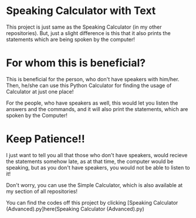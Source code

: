 # Speaking Calculator with Text
This project is just same as the Speaking Calculator (in my other repositories). But, just a slight difference is this that it also prints the statements which are being spoken by the computer!

# For whom this is beneficial?
This is beneficial for the person, who don't have speakers with him/her. Then, he/she can use this Python Calculator for finding the usage of Calculator at just one place!

For the people, who have speakers as well, this would let you listen the answers and the commands, and it will also print the statements, which are spoken by the Computer!

# Keep Patience!!
I just want to tell you all that those who don't have speakers, would recieve the statements somehow late, as at that time, the computer would be speaking, but as you don't have speakers, you would not be able to listen to it!

Don't worry, you can use the Simple Calculator, which is also available at my section of all repositories!

You can find the codes off this project by clicking [Speaking Calculator (Advanced).py]here(Speaking Calculator (Advanced).py)
